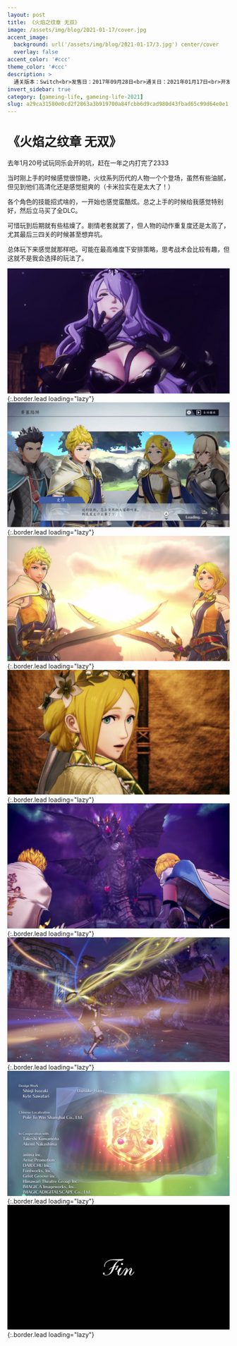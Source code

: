 ```yaml
---
layout: post
title: 《火焰之纹章 无双》
image: /assets/img/blog/2021-01-17/cover.jpg
accent_image: 
  background: url('/assets/img/blog/2021-01-17/3.jpg') center/cover
  overlay: false
accent_color: '#ccc'
theme_color: '#ccc'
description: >
  通关版本：Switch<br>发售日：2017年09月28日<br>通关日：2021年01月17日<br>开发商：Team Ninja<br>发行商：光荣特库摩
invert_sidebar: true
category: [gameing-life, gameing-life-2021]
slug: a29ca31580e0cd2f2863a3b919700a84fcbb6d9cad980d43fbad65c99d64e0e1
---
```


# 《火焰之纹章 无双》

去年1月20号试玩同乐会开的坑，赶在一年之内打完了2333

当时刚上手的时候感觉很惊艳，火纹系列历代的人物一个个登场，虽然有些油腻，但见到他们高清化还是感觉挺爽的（卡米拉实在是太大了！）

各个角色的技能招式啥的，一开始也感觉蛮酷炫。总之上手的时候给我感觉特别好，然后立马买了全DLC。

可惜玩到后期就有些枯燥了。剧情老套就罢了，但人物的动作重复度还是太高了，尤其最后三四关的时候甚至想弃坑。

总体玩下来感觉就那样吧。可能在最高难度下安排策略，思考战术会比较有趣，但这就不是我会选择的玩法了。


![](/assets/img/blog/2021-01-17/1.jpg){:.border.lead loading="lazy"}
![](/assets/img/blog/2021-01-17/2.jpg){:.border.lead loading="lazy"}
![](/assets/img/blog/2021-01-17/3.jpg){:.border.lead loading="lazy"}
![](/assets/img/blog/2021-01-17/4.jpg){:.border.lead loading="lazy"}
![](/assets/img/blog/2021-01-17/5.jpg){:.border.lead loading="lazy"}
![](/assets/img/blog/2021-01-17/6.jpg){:.border.lead loading="lazy"}
![](/assets/img/blog/2021-01-17/7.jpg){:.border.lead loading="lazy"}
![](/assets/img/blog/2021-01-17/8.jpg){:.border.lead loading="lazy"}